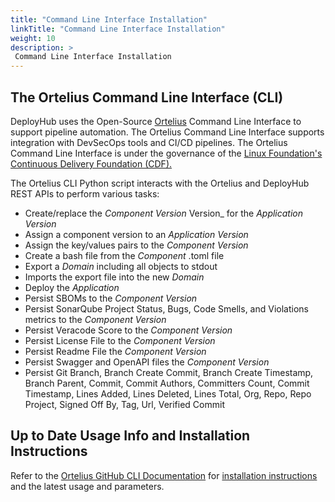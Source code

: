 ```yaml
---
title: "Command Line Interface Installation"
linkTitle: "Command Line Interface Installation"
weight: 10
description: >
 Command Line Interface Installation
---
```


## The Ortelius Command Line Interface (CLI)

DeployHub uses the Open-Source [Ortelius](https://ortelius.io) Command Line Interface to support pipeline automation. The Ortelius Command Line Interface supports integration with DevSecOps tools and CI/CD pipelines. The Ortelius Command Line Interface is under the governance of the [Linux Foundation's Continuous Delivery Foundation (CDF).](https://cd.foundation)

The Ortelius CLI Python script interacts with the Ortelius and DeployHub REST APIs to perform various tasks:

- Create/replace the _Component Version_ Version_ for the _Application Version_
- Assign a component version to an _Application Version_
- Assign the key/values pairs to the _Component Version_
- Create a bash file from the _Component_ .toml file
- Export a _Domain_ including all objects to stdout
- Imports the export file into the new _Domain_
- Deploy the _Application_
- Persist SBOMs to the  _Component Version_
- Persist SonarQube Project Status, Bugs, Code Smells, and Violations metrics to the  _Component Version_
- Persist Veracode Score to the  _Component Version_
- Persist License File to the  _Component Version_
- Persist Readme File the  _Component Version_
- Persist Swagger and OpenAPI files the  _Component Version_
- Persist Git Branch, Branch Create Commit, Branch Create Timestamp, Branch Parent, Commit, Commit Authors, Committers Count, Commit Timestamp, Lines Added, Lines Deleted, Lines Total, Org, Repo, Repo Project, Signed Off By, Tag, Url, Verified Commit

## Up to Date Usage Info and Installation Instructions

 Refer to the [Ortelius GitHub CLI Documentation](https://github.com/ortelius/ortelius-cli/blob/main/doc/dh.md) for [installation instructions](https://github.com/ortelius/ortelius-cli) and the latest usage and parameters.

